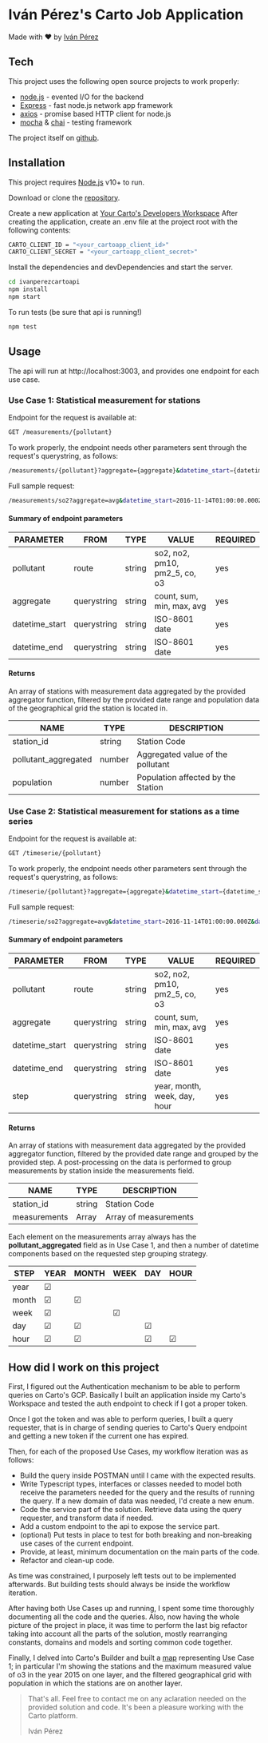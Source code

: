 # Iván Pérez's Carto Job Application

Made with ❤️ by [Iván Pérez][myself]

## Tech

This project uses the following open source projects to work properly:

- [node.js] - evented I/O for the backend
- [Express] - fast node.js network app framework
- [axios] - promise based HTTP client for node.js
- [mocha] & [chai] - testing framework

The project itself on [github][public-repo].

## Installation

This project requires [Node.js][node.js] v10+ to run.

Download or clone the [repository][git-repo-url].

Create a new application at [Your Carto's Developers Workspace][carto-dev]
After creating the application, create an .env file at the project root with the following contents:

```sh
CARTO_CLIENT_ID = "<your_cartoapp_client_id>"
CARTO_CLIENT_SECRET = "<your_cartoapp_client_secret>"
```

Install the dependencies and devDependencies and start the server.

```sh
cd ivanperezcartoapi
npm install
npm start
```

To run tests (be sure that api is running!)

```sh
npm test
```

## Usage

The api will run at http://localhost:3003, and provides one endpoint for each use case.

### Use Case 1: Statistical measurement for stations

Endpoint for the request is available at:

```sh
GET /measurements/{pollutant}
```

To work properly, the endpoint needs other parameters sent through the request's querystring, as follows:

```sh
/measurements/{pollutant}?aggregate={aggregate}&datetime_start={datetime_start}&datetime_end={datetime_end}
```

Full sample request:

```sh
/measurements/so2?aggregate=avg&datetime_start=2016-11-14T01:00:00.000Z&datetime_end=2016-11-30T22:30:00.000Z
```

#### Summary of endpoint parameters

| PARAMETER      | FROM        | TYPE   | VALUE                         | REQUIRED |
| -------------- | ----------- | ------ | ----------------------------- | -------- |
| pollutant      | route       | string | so2, no2, pm10, pm2_5, co, o3 | yes      |
| aggregate      | querystring | string | count, sum, min, max, avg     | yes      |
| datetime_start | querystring | string | ISO-8601 date                 | yes      |
| datetime_end   | querystring | string | ISO-8601 date                 | yes      |

#### Returns

An array of stations with measurement data aggregated by the provided aggregator function, filtered by the provided date range and population data of the geographical grid the station is located in.

| NAME                 | TYPE   | DESCRIPTION                        |
| -------------------- | ------ | ---------------------------------- |
| station_id           | string | Station Code                       |
| pollutant_aggregated | number | Aggregated value of the pollutant  |
| population           | number | Population affected by the Station |

### Use Case 2: Statistical measurement for stations as a time series

Endpoint for the request is available at:

```sh
GET /timeserie/{pollutant}
```

To work properly, the endpoint needs other parameters sent through the request's querystring, as follows:

```sh
/timeserie/{pollutant}?aggregate={aggregate}&datetime_start={datetime_start}&datetime_end={datetime_end}&step=step
```

Full sample request:

```sh
/timeserie/so2?aggregate=avg&datetime_start=2016-11-14T01:00:00.000Z&datetime_end=2016-11-30T22:30:00.000Z&step=day
```

#### Summary of endpoint parameters

| PARAMETER      | FROM        | TYPE   | VALUE                         | REQUIRED |
| -------------- | ----------- | ------ | ----------------------------- | -------- |
| pollutant      | route       | string | so2, no2, pm10, pm2_5, co, o3 | yes      |
| aggregate      | querystring | string | count, sum, min, max, avg     | yes      |
| datetime_start | querystring | string | ISO-8601 date                 | yes      |
| datetime_end   | querystring | string | ISO-8601 date                 | yes      |
| step           | querystring | string | year, month, week, day, hour  | yes      |

#### Returns

An array of stations with measurement data aggregated by the provided aggregator function, filtered by the provided date range and grouped by the provided step. A post-processing on the data is performed to group measurements by station inside the measurements field.

| NAME         | TYPE   | DESCRIPTION           |
| ------------ | ------ | --------------------- |
| station_id   | string | Station Code          |
| measurements | Array  | Array of measurements |

Each element on the measurements array always has the **pollutant_aggregated** field as in Use Case 1, and then a number of datetime components based on the requested step grouping strategy.

| STEP  | YEAR | MONTH | WEEK | DAY | HOUR |
| ----- | ---- | ----- | ---- | --- | ---- |
| year  | ☑    |       |      |     |
| month | ☑    | ☑     |      |     |
| week  | ☑    |       | ☑    |     |
| day   | ☑    | ☑     |      | ☑   |
| hour  | ☑    | ☑     |      | ☑   | ☑    |

## How did I work on this project

First, I figured out the Authentication mechanism to be able to perform queries on Carto's GCP. Basically I built an application inside my Carto's Workspace and tested the auth endpoint to check if I got a proper token.

Once I got the token and was able to perform queries, I built a query requester, that is in charge of sending queries to Carto's Query endpoint and getting a new token if the current one has expired.

Then, for each of the proposed Use Cases, my workflow iteration was as follows:

- Build the query inside POSTMAN until I came with the expected results.
- Write Typescript types, interfaces or classes needed to model both receive the parameters needed for the query and the results of running the query. If a new domain of data was needed, I'd create a new enum.
- Code the service part of the solution. Retrieve data using the query requester, and transform data if needed.
- Add a custom endpoint to the api to expose the service part.
- (optional) Put tests in place to test for both breaking and non-breaking use cases of the current endpoint.
- Provide, at least, minimum documentation on the main parts of the code.
- Refactor and clean-up code.

As time was constrained, I purposely left tests out to be implemented afterwards. But building tests should always be inside the workflow iteration.

After having both Use Cases up and running, I spent some time thoroughly documenting all the code and the queries. Also, now having the whole picture of the project in place, it was time to perform the last big refactor taking into account all the parts of the solution, mostly rearranging constants, domains and models and sorting common code together.

Finally, I delved into Carto's Builder and built a [map][builder] representing Use Case 1; in particular I'm showing the stations and the maximum measured value of o3 in the year 2015 on one layer, and the filtered geographical grid with population in which the stations are on another layer.

> That's all.
> Feel free to contact me on any aclaration needed on the provided solution and code. It's been a pleasure working with the Carto platform.
>
> Iván Pérez

[public-repo]: https://github.com/lukegothic/ivanperezcartoapi
[git-repo-url]: https://github.com/lukegothic/ivanperezcartoapi.git
[myself]: https://github.com/lukegothic
[node.js]: http://nodejs.org
[express]: http://expressjs.com
[axios]: https://axios-http.com
[mocha]: https://mochajs.org
[chai]: https://www.chaijs.com
[carto-dev]: https://pinea.app.carto.com/developers
[builder]: https://pinea.app.carto.com/map/e2e92ea7-d2be-4db1-a04a-f26fe3c5155e
